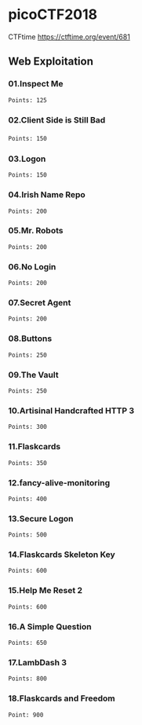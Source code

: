# picoCTF2018　

CTFtime https://ctftime.org/event/681

## Web Exploitation

### 01.Inspect Me 
`Points: 125`

### 02.Client Side is Still Bad
`Points: 150`　

### 03.Logon
`Points: 150`

### 04.Irish Name Repo
`Points: 200`

### 05.Mr. Robots
`Points: 200`

### 06.No Login
`Points: 200`

### 07.Secret Agent
`Points: 200`

### 08.Buttons
`Points: 250`

### 09.The Vault
`Points: 250`

### 10.Artisinal Handcrafted HTTP 3
`Points: 300`

### 11.Flaskcards
`Points: 350`

### 12.fancy-alive-monitoring
`Points: 400`

### 13.Secure Logon
`Points: 500`
 
### 14.Flaskcards Skeleton Key
`Points: 600`

### 15.Help Me Reset 2
`Points: 600`

### 16.A Simple Question
`Points: 650`

### 17.LambDash 3
`Points: 800`

### 18.Flaskcards and Freedom
`Point: 900`
